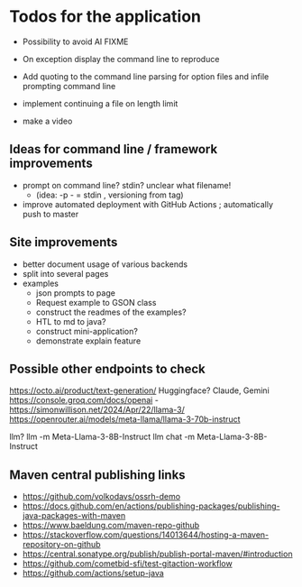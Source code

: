 # Todos for the application

- Possibility to avoid AI FIXME
- On exception display the command line to reproduce

- Add quoting to the command line parsing for option files and infile prompting command line
- implement continuing a file on length limit
- make a video

## Ideas for command line / framework improvements

- prompt on command line? stdin? unclear what filename!
    - (idea: -p - = stdin , versioning from tag)
- improve automated deployment with GitHub Actions ; automatically push to master

## Site improvements

- better document usage of various backends
- split into several pages
- examples
    - json prompts to page
    - Request example to GSON class
    - construct the readmes of the examples?
    - HTL to md to java?
    - construct mini-application?
    - demonstrate explain feature

## Possible other endpoints to check

https://octo.ai/product/text-generation/
Huggingface?
Claude, Gemini
https://console.groq.com/docs/openai - https://simonwillison.net/2024/Apr/22/llama-3/
https://openrouter.ai/models/meta-llama/llama-3-70b-instruct

llm? llm -m Meta-Llama-3-8B-Instruct
llm chat -m Meta-Llama-3-8B-Instruct

## Maven central publishing links

- https://github.com/volkodavs/ossrh-demo
- https://docs.github.com/en/actions/publishing-packages/publishing-java-packages-with-maven
- https://www.baeldung.com/maven-repo-github
- https://stackoverflow.com/questions/14013644/hosting-a-maven-repository-on-github
- https://central.sonatype.org/publish/publish-portal-maven/#introduction
- https://github.com/cometbid-sfi/test-gitaction-workflow
- https://github.com/actions/setup-java
